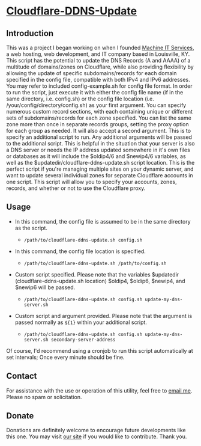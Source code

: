 # <a href="https://github.com/MachineITSvcs/Cloudflare-DDNS-Update" target="_blank">Cloudflare-DDNS-Update</a>

## Introduction

This was a project I began working on when I founded <a href="https://www.machineitservices.com/" target="_blank">Machine IT Services</a>, a web hosting, web development, and IT company based in Louisville, KY.
This script has the potential to update the DNS Records (A and AAAA) of a multitude of domains/zones on Cloudflare, while also providing flexibility by allowing the update of specific subdomains/records for each domain specified in the config file, compatible with both IPv4 and IPv6 addresses.
You may refer to included config-example.sh for config file format. In order to run the script, just execute it with either the config file name (if in the same directory, i.e. config.sh) or the config file location (i.e. /your/config/directory/config.sh) as your first argument. You can specify numerous custom record sections, with each containing unique or different sets of subdomains/records for each zone specified. You can list the same zone more than once in separate records groups, setting the proxy option for each group as needed.
It will also accept a second argument. This is to specify an additional script to run. Any additional arguments will be passed to the additional script. This is helpful in the situation that your server is also a DNS server or needs the IP address updated somewhere in it's own files or databases as it will include the $oldip4/6 and $newip4/6 variables, as well as the $updatedir/cloudflare-ddns-update.sh script location.
This is the perfect script if you're managing multiple sites on your dynamic server, and want to update several individual zones for separate Cloudflare accounts in one script. This script will allow you to specify your accounts, zones, records, and whether or not to use the Cloudflare proxy.

## Usage

- In this command, the config file is assumed to be in the same directory as the script.
	- `/path/to/cloudflare-ddns-update.sh config.sh`

- In this command, the config file location is specified.
	- `/path/to/cloudflare-ddns-update.sh /path/to/config.sh`

- Custom script specified. Please note that the variables $updatedir (cloudflare-ddns-update.sh location) $oldip4, $oldip6, $newip4, and $newip6 will be passed.
	- `/path/to/cloudflare-ddns-update.sh config.sh update-my-dns-server.sh`

- Custom script and argument provided. Please note that the argument is passed normally as `${1}` within your additional script.
	- `/path/to/cloudflare-ddns-update.sh config.sh update-my-dns-server.sh secondary-server-address`

Of course, I'd recommend using a cronjob to run this script automatically at set intervals; Once every minute should be fine.

## Contact

For assistance with the use or operation of this utility, feel free to <a href="mailto:contact@machineitservices.com">email me</a>. Please no spam or solicitation.

## Donate

Donations are definitely welcome to encourage future developments like this one. You may visit <a href="https://www.machineitservices.com/donate/" target="_blank">our site</a> if you would like to contribute. Thank you.
